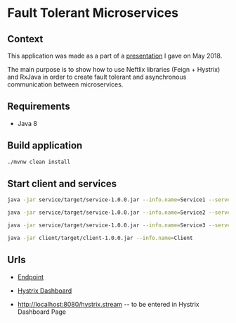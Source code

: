 # Fault Tolerant Microservices

## Context
This application was made as a part of a [presentation](https://github.com/luwojtaszek/fault-tolerant-microservices/blob/master/presentation/Presentation_20180507.pdf) I gave on May 2018.

The main purpose is to show how to use Neftlix libraries (Feign + Hystrix) and  RxJava in order to create fault tolerant and asynchronous communication between microservices.

## Requirements

- Java 8

## Build application

```bash
./mvnw clean install
```

## Start client and services

```bash
java -jar service/target/service-1.0.0.jar --info.name=Service1 --server.port=8081 --management.server.port=8081 --api.endpoints.contents.get.not-found-codes=CODE_1

java -jar service/target/service-1.0.0.jar --info.name=Service2 --server.port=8082 --management.server.port=8082 --api.endpoints.contents.get.not-found-codes=CODE_2

java -jar service/target/service-1.0.0.jar --info.name=Service3 --server.port=8083 --management.server.port=8083 --api.endpoints.contents.get.not-found-codes=CODE_3

java -jar client/target/client-1.0.0.jar --info.name=Client
```

## Urls

 - [Endpoint](http://localhost:8080/swagger-ui.html#/client/getCollectedContentsUsingGET)
 
 - [Hystrix Dashboard](http://localhost:8080/hystrix)
 
 - [http://localhost:8080/hystrix.stream](http://localhost:8080/hystrix.stream) -- to be entered in Hystrix Dashboard Page